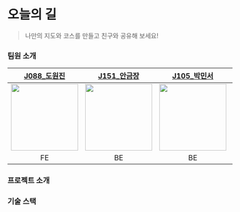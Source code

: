 # 오늘의 길
> 나만의 지도와 코스를 만들고 친구와 공유해 보세요!

### 팀원 소개


|                   [J088_도원진](https://github.com/1119wj)                    |                  [J151_안금장](https://github.com/koomchang)                  |                  [J105_박민서](https://github.com/Miensoap)                   |                  [J270 _한동효](https://github.com/hyohyo12)                   |
|:--------------------------------------------------------------------------:|:--------------------------------------------------------------------------:|:--------------------------------------------------------------------------:|:---------------------------------------------------------------------------:|
| <img src="https://avatars.githubusercontent.com/u/95432846?v=4" width=150> | <img src="https://avatars.githubusercontent.com/u/90228925?v=4" width=150> | <img src="https://avatars.githubusercontent.com/u/87180146?v=4" width=150> | <img src="https://avatars.githubusercontent.com/u/129946082?v=4" width=150> |
|                                     FE                                     |                                     BE                                     |                                     BE                                     |                                     BE                                      |

### 프로젝트 소개

### 기술 스택
